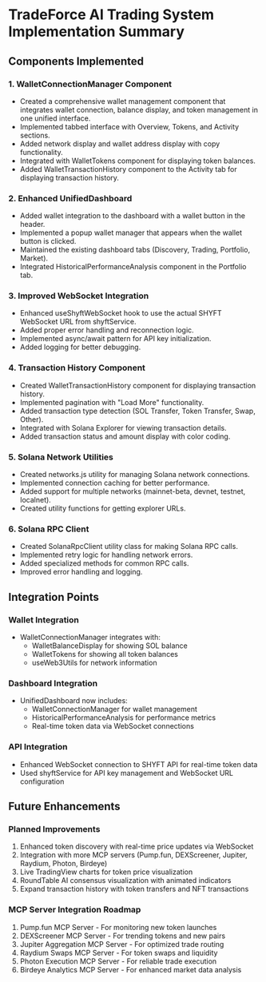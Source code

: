 # TradeForce AI Trading System Implementation Summary

## Components Implemented

### 1. WalletConnectionManager Component
- Created a comprehensive wallet management component that integrates wallet connection, balance display, and token management in one unified interface.
- Implemented tabbed interface with Overview, Tokens, and Activity sections.
- Added network display and wallet address display with copy functionality.
- Integrated with WalletTokens component for displaying token balances.
- Added WalletTransactionHistory component to the Activity tab for displaying transaction history.

### 2. Enhanced UnifiedDashboard
- Added wallet integration to the dashboard with a wallet button in the header.
- Implemented a popup wallet manager that appears when the wallet button is clicked.
- Maintained the existing dashboard tabs (Discovery, Trading, Portfolio, Market).
- Integrated HistoricalPerformanceAnalysis component in the Portfolio tab.

### 3. Improved WebSocket Integration
- Enhanced useShyftWebSocket hook to use the actual SHYFT WebSocket URL from shyftService.
- Added proper error handling and reconnection logic.
- Implemented async/await pattern for API key initialization.
- Added logging for better debugging.

### 4. Transaction History Component
- Created WalletTransactionHistory component for displaying transaction history.
- Implemented pagination with "Load More" functionality.
- Added transaction type detection (SOL Transfer, Token Transfer, Swap, Other).
- Integrated with Solana Explorer for viewing transaction details.
- Added transaction status and amount display with color coding.

### 5. Solana Network Utilities
- Created networks.js utility for managing Solana network connections.
- Implemented connection caching for better performance.
- Added support for multiple networks (mainnet-beta, devnet, testnet, localnet).
- Created utility functions for getting explorer URLs.

### 6. Solana RPC Client
- Created SolanaRpcClient utility class for making Solana RPC calls.
- Implemented retry logic for handling network errors.
- Added specialized methods for common RPC calls.
- Improved error handling and logging.

## Integration Points

### Wallet Integration
- WalletConnectionManager integrates with:
  - WalletBalanceDisplay for showing SOL balance
  - WalletTokens for showing all token balances
  - useWeb3Utils for network information

### Dashboard Integration
- UnifiedDashboard now includes:
  - WalletConnectionManager for wallet management
  - HistoricalPerformanceAnalysis for performance metrics
  - Real-time token data via WebSocket connections

### API Integration
- Enhanced WebSocket connection to SHYFT API for real-time token data
- Used shyftService for API key management and WebSocket URL configuration

## Future Enhancements

### Planned Improvements
1. Enhanced token discovery with real-time price updates via WebSocket
2. Integration with more MCP servers (Pump.fun, DEXScreener, Jupiter, Raydium, Photon, Birdeye)
3. Live TradingView charts for token price visualization
4. RoundTable AI consensus visualization with animated indicators
5. Expand transaction history with token transfers and NFT transactions

### MCP Server Integration Roadmap
1. Pump.fun MCP Server - For monitoring new token launches
2. DEXScreener MCP Server - For trending tokens and new pairs
3. Jupiter Aggregation MCP Server - For optimized trade routing
4. Raydium Swaps MCP Server - For token swaps and liquidity
5. Photon Execution MCP Server - For reliable trade execution
6. Birdeye Analytics MCP Server - For enhanced market data analysis
